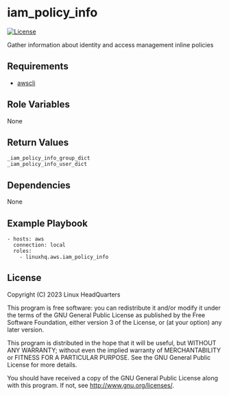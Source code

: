 # iam\_policy\_info

[![License](https://img.shields.io/badge/license-GPLv3-lightgreen)](https://www.gnu.org/licenses/gpl-3.0.en.html#license-text)

Gather information about identity and access management inline policies

## Requirements

* [awscli](https://pypi.org/project/awscli)

## Role Variables

None

## Return Values

    _iam_policy_info_group_dict
    _iam_policy_info_user_dict

## Dependencies

None

## Example Playbook

    - hosts: aws
      connection: local
      roles:
        - linuxhq.aws.iam_policy_info

## License

Copyright (C) 2023 Linux HeadQuarters

This program is free software: you can redistribute it and/or modify
it under the terms of the GNU General Public License as published by
the Free Software Foundation, either version 3 of the License, or
(at your option) any later version.

This program is distributed in the hope that it will be useful,
but WITHOUT ANY WARRANTY; without even the implied warranty of
MERCHANTABILITY or FITNESS FOR A PARTICULAR PURPOSE. See the
GNU General Public License for more details.

You should have received a copy of the GNU General Public License
along with this program. If not, see <http://www.gnu.org/licenses/>.
